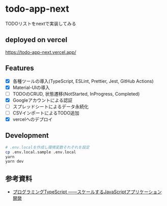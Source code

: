 # todo-app-next

TODOリストをnextで実装してみる

## deployed on vercel

https://todo-app-next.vercel.app/

## Features

- [x] 各種ツールの導入(TypeScript, ESLint, Prettier, Jest, GitHub Actions)
- [x] Material-UIの導入
- [ ] TODOのCRUD, 状態遷移(NotStarted, InProgress, Completed)
- [x] Googleアカウントによる認証
- [ ] スプレッドシートによるデータ永続化
- [ ] CSVインポートによるTODO追加
- [x] vercelへのデプロイ

## Development

```bash
# .env.localを作成し環境変数それぞれを設定
cp .env.local.sample .env.local
yarn
yarn dev
```

## 参考資料

- [プログラミングTypeScript ――スケールするJavaScriptアプリケーション開発](https://www.oreilly.co.jp/books/9784873119045/)